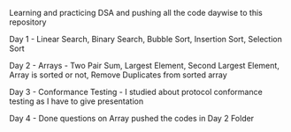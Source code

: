 Learning and practicing DSA and pushing all the code daywise to this repository 

Day 1 - Linear Search, Binary Search, Bubble Sort, Insertion Sort, Selection Sort

Day 2 - Arrays - Two Pair Sum, Largest Element, Second Largest Element, Array is sorted or not, Remove Duplicates from sorted array

Day 3 - Conformance Testing - I studied about protocol conformance testing as I have to give presentation

Day 4 - Done questions on Array pushed the codes in Day 2 Folder
